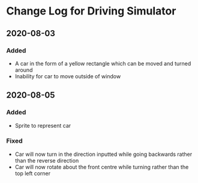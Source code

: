 # Change Log for Driving Simulator
## 2020-08-03
### Added
- A car in the form of a yellow rectangle which can be moved and turned around
- Inability for car to move outside of window
## 2020-08-05
### Added
- Sprite to represent car
### Fixed
- Car will now turn in the direction inputted while going backwards rather than the reverse direction
- Car will now rotate about the front centre while turning rather than the top left corner
